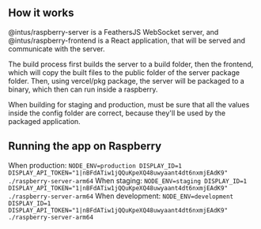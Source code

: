 ## How it works
@intus/raspberry-server is a FeathersJS WebSocket server, and @intus/raspberry-frontend is a React application, that will be served and communicate with the server.

The build process first builds the server to a build folder, then the frontend, which will copy the built files to the public folder of the server package folder. Then, using vercel/pkg package, the server will be packaged to a binary, which then can run inside a raspberry.

When building for staging and production, must be sure that all the values inside the config folder are correct, because they'll be used by the packaged application.

## Running the app on Raspberry
When production:
`NODE_ENV=production DISPLAY_ID=1 DISPLAY_API_TOKEN="1|nBFdATiw1jQQuKpeXQ48uwyaant4dt6nxmjEAdK9" ./raspberry-server-arm64`
When staging:
`NODE_ENV=staging DISPLAY_ID=1 DISPLAY_API_TOKEN="1|nBFdATiw1jQQuKpeXQ48uwyaant4dt6nxmjEAdK9" ./raspberry-server-arm64`
When development:
`NODE_ENV=development DISPLAY_ID=1 DISPLAY_API_TOKEN="1|nBFdATiw1jQQuKpeXQ48uwyaant4dt6nxmjEAdK9" ./raspberry-server-arm64`


